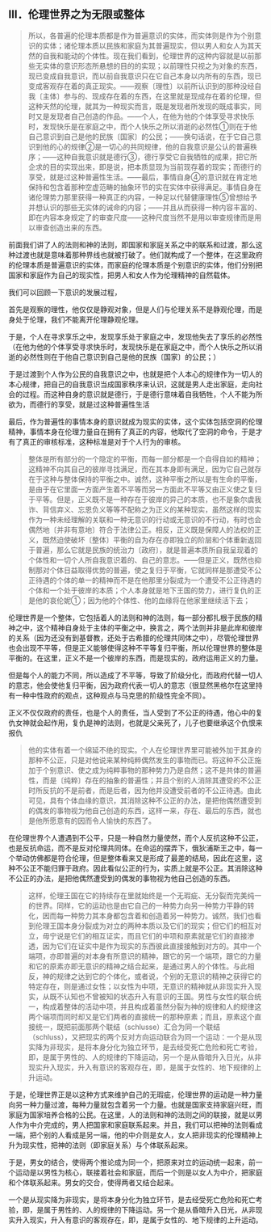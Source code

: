 <h2>Ⅲ．伦理世界之为无限或整体</h2><blockquote>所以，各普遍的伦理本质都是作为普遍意识的实体，而实体则是作为个别意识的实体；诸伦理本质以民族和家庭为其普遍现实，但以男人和女人为其天然的自我和能动的个体性。现在我们看到，伦理世界的这种内容就是以前那些无实体的意识形态所悬想的目的的实现；以前理性只视之为对象的东西，现已变成自我意识，而以前自我意识只在它自己本身以内所有的东西，现已变成客观存在着的真正现实。——观察〔理性〕以前所认识到的那种没经自我〔主体〕参与的、现成存在着的东西，在这里就是现成存在着的伦理，但这种天然的伦理，就其为一种现实而言，既是发现者所发现的既成事实，同时又是发现者自己创造的作品。——个人，在他为他的个体享受寻求快乐时，发现快乐是在家庭之中，而个人快乐之所以消逝的必然性①则在于他自己意识到自己是他的民族〔国家〕的公民；——换句话说，在于它自己意识到他的心的规律②是一切心的共同规律，他的自我意识是公认的普遍秩序；——这种自我意识就是德行③，德行享受它自我牺牲的成果，把它所企求的目的实现出来，即是说，把本质显现为当前现存着的现实；而德行的享受，就是过这种普遍性生活。——最后，事情自身④的意识就在肯定地保持和包含着那种空虚范畴的抽象环节的实在实体中获得满足。事情自身在诸伦理势力那里获得一种真正的内容，一种足以代替健康理性⑤曾想给予并想认识的那些无实体的诫命的内容；——并且从而获得一种内容丰富的、即在内容本身规定了的审查尺度——这种尺度当然不是用以审查规律而是用以审查创造出来的东西。</blockquote><p>前面我们讲了人的法则和神的法则，即国家和家庭关系之中的联系和过渡，那么这种过渡也就是意味着那种界线也就被打破了。他们就构成了一个整体，在这里政府的伦理本质是普遍意识的实体，而家庭的伦理本质是个别意识的实体，他们分别把国家和家庭作为自己的现实性，把男人和女人作为伦理精神的自然载体。</p><p>我们可以回顾一下意识的发展过程，</p><p>首先是观察的理性，他仅仅是静观对象，但是人们与伦理关系不是静观伦理，而是身处于伦理，我们不能离开伦理静观伦理。</p><p>于是，个人在寻求享乐之中，发现享乐处于家庭之中，发现他失去了享乐的必然性（在他为他的个体享受寻求快乐时，发现快乐是在家庭之中，而个人快乐之所以消逝的必然性则在于他自己意识到自己是他的民族〔国家〕的公民；）</p><p>于是过渡到个人作为公民的自我意识之中，也就是把个人本心的规律作为一切人的本心规律，把自己的自我意识当成国家秩序来认识，这就是男人走出家庭，走向社会的过程。而这种自身的意识就是德行，于是德行意味着自我牺牲，个人不能为所欲为，而德行的享受，就是过这种普遍性生活</p><p>最后，作为普遍性的事情本身的意识就成为现实的实体，这个实体包括空洞的伦理精神，事情本身在伦理力量自在拥有了真正的内容，他取代了空洞的命令，于是才有了真正的审核标准，这种标准是对于个人行为的审核。</p><blockquote>整体是所有部分的一个隐定的平衡，而每一部分都是一个自得自如的精神；这精神不向其自己的彼岸寻找满足，而在其本身即有满足，因为它自己就存在于这种与整体保持的平衡之中。诚然，这种平衡之所以是有生命的平衡，是由于在它里面一方面产生着不平等而另一方面此不平等又由正义使之复归于平等。但是，正义既不是一种存在于彼岸的异己的本质，也不是象尔虞我诈、背信弃义、忘恩负义等等不配称之为正义的某种现实，虽然这样的现实作为一种未经理解的关联和一种无意识的行动或无意识的不行动，有时也会偶然地〔并非有意地〕符合于法律公正。相反，正义既是保障人的法权的正义，既然迫使破坏〔整体〕平衡的自为存在亦即独立的阶层和个体重新返回于普遍，那么它就是民族的统治力〔政府〕，就是普遍本质所自我呈现着的个体性和一切个人所自我意识着的、自己的意志。——但是正义，既然也抑制那对个体日益取得优势的普遍，使之复归于平衡，它就同样是那遭受不公正待遇的个体的单一的精神而不是在他那里分裂成为一个遭受不公正待遇的个体和一个处于彼岸的本质；个人本身就是地下王国的势力，进行复仇的正是他的哀伦妮①；因为他的个体性、他的血缘将在他家里继续活下去；</blockquote><p>伦理世界是一个整体，它包括着人的法则和神的法则，每一部分都扎根于民族的精神之中，这个精神自身处于主体的平衡之中，换言之，两个法则并非是此岸和彼岸的关系（因为还没有到基督教，还处于古希腊的伦理共同体之中），尽管伦理世界也会出现不平等，但是正义能够使得这种不平等复归平衡，所以伦理世界的整体是平衡的。在这里，正义不是一个彼岸的东西，而是现实的，政府运用正义的力量。</p><p>但是每个人的能力不同，所以造成了不平等，导致了阶级分化，而政府代替一切人的意志，他会使他复归平衡，因为政府代表一切人的意志（很显然黑格尔在这里持有一种中性政府的观点，这种观点与马克思的阶级性完全不同）。</p><p>正义不仅仅政府的责任，也是个人的责任，当人受到了不公正的待遇，他心中的复仇女神就会起作用，复仇是神的法则，也就是父亲死了，儿子也要继承这个仇恨来报仇</p><blockquote>他的实体有着一个绵延不绝的现实。个人在伦理世界里可能被外加于其身的那种不公正，只是对他说来某种纯粹偶然发生的事物而已。将这种不公正施加于个别意识、使之成为纯粹事物的那种势力乃是自然；这不是共体的普遍性，而是〔纯粹〕存在的抽象的普遍性；并且个别的人消除其遭受的不公正时所反抗的不是前者，而是后者，因为他并没遭受前者的不公正待遇。由此可见，具有个体血缘的意识，其消除这种不公正的办法，是把他偶然遭受到的偶发的事物视为他自己创造的东西，这样一来，存在、最后的东西，就也是他所愿意有的因而令人愉快的东西了。</blockquote><p>在伦理世界个人遭遇到不公平，只是一种自然力量使然，而个人反抗这种不公正，也是反抗命运，而不是反对伦理共同体。在命运的摆弄下，俄狄浦斯王之中，每一个举动仿佛都是符合伦理，但是整体看来又是形成了最差的结局，因此在这里，这种不公正不能归罪于政府。因此看似公正的行为，实质上就是不公正。其消除这种不公正的办法，是把他偶然遭受到的偶发的事物视为他自己创造的东西。</p><blockquote>这样，伦理王国在它的持续存在里就始终是一个无瑕疵、无分裂而完美纯一的世界。同样，它的运动也是由它自己的一种势力向另一种势力平静的转化，因而每一种势力其本身都包含着和创造着另一种势力。诚然，我们也看到伦理王国本身分裂成为对立的两种本质以及它们的现实；但它们的相互对立，毋宁说是它们的相互证实，而且它们的中项和原素就是它们的直接渗透，因为它们在证实中是作为现实的东西彼此直接接触到对方的。其中一个端项，亦即普遍的对本身有所意识的精神，跟它的另一个端项，跟它的力量和它的原素亦即无意识的精神之结合起来，是通过男人的个体性。与此相反，神的规律之达到它的个体化，或者说，个别的无意识的精神之获得它的特定存在，则是通过女性；以女性为中项，无意识的精神就从非现实升入现实，从既不认知也不曾被知的状态升入有意识的王国。男性与女性的联合统一，构成着整体的活动中项，并且构成着虽然分裂为神的规律和人的规律这两个端项而同时却又是它们两者的直接统一的那种原素；而且，原素这个直接统一，既把前面那两个联结（schlusse）汇合为同一个联结（schluss），又把现实的两个反对方向运动联合为同一个运动：一个是从现实降为非现实，是将本身分化为独立环节，是去经受死亡危险和死亡考验，即，是属于男性的、人的规律的下降运动，另一个是从昏暗升入日光，从非现实升入现实，升入有意识的客观存在，即，是属于女性的、地下规律的上升运动。</blockquote><p>于是，伦理世界正是以这种方式来维护自己的无瑕疵，伦理世界的运动是一种力量向另一种力量过渡，每种力量就包含着另一个力量。也就是国家支持家庭兴旺，而家庭为国家培养合格的公民。在这里，人的法则和神的法则之间的联接，就是以男人作为中介完成的，男人把国家和家庭联系起来。并且，我们可以把神的法则看成一端，把个别的人看成是另一端，他的中介则是女人，女人把非现实的伦理精神上升为现实性，把神的法则（即家庭关系）与个体联系起来。</p><p>于是，男女的结合，使得两个推论成为同一个，把原来对立的运动统一起来，前一个运动是以男性为核心，联接着社会和家庭，而后一个则是以女人为中介，把家庭和个体联系起来。男女的交合，使得两者又结合起来。</p><p>一个是从现实降为非现实，是将本身分化为独立环节，是去经受死亡危险和死亡考验，即，是属于男性的、人的规律的下降运动。另一个是从昏暗升入日光，从非现实升入现实，升入有意识的客观存在，即，是属于女性的、地下规律的上升运动。</p>